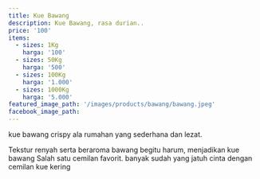 ```yaml
---
title: Kue Bawang
description: Kue Bawang, rasa durian..
price: '100'
items:
  - sizes: 1Kg
    harga: '100'
  - sizes: 50Kg
    harga: '500'
  - sizes: 100Kg
    harga: '1.000'
  - sizes: 1000Kg
    harga: '5.000'
featured_image_path: '/images/products/bawang/bawang.jpeg'
facebook_image_path:
---
```


kue bawang crispy ala rumahan yang sederhana dan lezat.

Tekstur renyah serta beraroma bawang begitu harum, menjadikan kue bawang Salah satu cemilan favorit. banyak sudah yang jatuh cinta dengan cemilan kue kering


